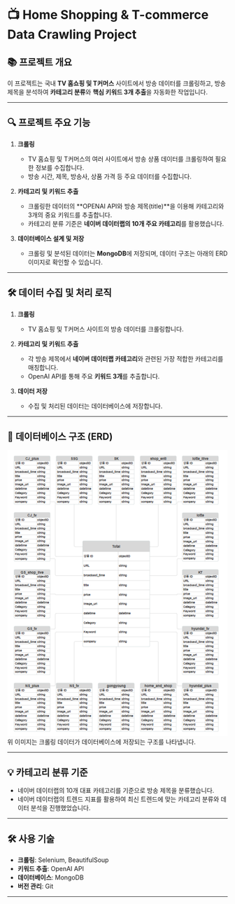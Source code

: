# 📺 Home Shopping & T-commerce Data Crawling Project

## 📚 프로젝트 개요  
이 프로젝트는 국내 **TV 홈쇼핑 및 T커머스** 사이트에서 방송 데이터를 크롤링하고, 방송 제목을 분석하여 **카테고리 분류**와 **핵심 키워드 3개 추출**을 자동화한 작업입니다.

---

## 🔍 프로젝트 주요 기능  
1. **크롤링**  
   - TV 홈쇼핑 및 T커머스의 여러 사이트에서 방송 상품 데이터를 크롤링하여 필요한 정보를 수집합니다.  
   - 방송 시간, 제목, 방송사, 상품 가격 등 주요 데이터를 수집합니다.

2. **카테고리 및 키워드 추출**  
   - 크롤링한 데이터의 **OPENAI API와 방송 제목(title)**을 이용해 카테고리와 3개의 중요 키워드를 추출합니다.  
   - 카테고리 분류 기준은 **네이버 데이터랩의 10개 주요 카테고리**를 활용했습니다.

3. **데이터베이스 설계 및 저장**  
   - 크롤링 및 분석된 데이터는 **MongoDB**에 저장되며, 데이터 구조는 아래의 ERD 이미지로 확인할 수 있습니다.

---

## 🛠️ 데이터 수집 및 처리 로직  
1. **크롤링**  
   - TV 홈쇼핑 및 T커머스 사이트의 방송 데이터를 크롤링합니다.

2. **카테고리 및 키워드 추출**  
   - 각 방송 제목에서 **네이버 데이터랩 카테고리**와 관련된 가장 적합한 카테고리를 매칭합니다.  
   - OpenAI API를 통해 주요 **키워드 3개**를 추출합니다.

3. **데이터 저장**  
   - 수집 및 처리된 데이터는 데이터베이스에 저장합니다.

---

## 📂 데이터베이스 구조 (ERD)  
![데이터베이스 구조](./ERD/ERD_crawling.png)  
위 이미지는 크롤링 데이터가 데이터베이스에 저장되는 구조를 나타냅니다.

---

## 💡 카테고리 분류 기준  
 - 네이버 데이터랩의 10개 대표 카테고리를 기준으로 방송 제목을 분류했습니다.
 - 네이버 데이터랩의 트렌드 지표를 활용하여 최신 트렌드에 맞는 카테고리 분류와 데이터 분석을 진행했었습니다.

---

## 🛠️ 사용 기술  
- **크롤링**: Selenium, BeautifulSoup  
- **키워드 추출**: OpenAI API  
- **데이터베이스**: MongoDB  
- **버전 관리**: Git  

---